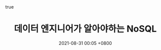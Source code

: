 ---
layout: post
title: 데이터 엔지니어가 알아야하는 NoSQL
tags: [NoSQL, MongoDB]
math: true
date: 2021-08-31 00:05 +0800
---
